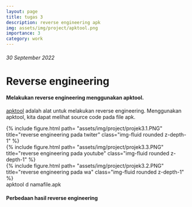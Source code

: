 ```yaml
---
layout: page
title: tugas 3
description: reverse engineering apk
img: assets/img/project/apktool.png
importance: 3
category: work
---
```


###### 30 September 2022
# Reverse engineering

#### Melakukan reverse engineering menggunakan apktool.
 <a href="https://github.com/iBotPeaches/Apktool" target="_blank">apktool</a> adalah alat untuk melakukan reverse engineering. Menggunakan apktool, kita dapat melihat source code pada file apk.

 <div class="row">
    <div class="col-sm mt-3 mt-md-0">
        {% include figure.html path= "assets/img/project/projek3.1.PNG" title="reverse engineering pada twiter" class="img-fluid rounded z-depth-1" %}
    </div>
</div>

 <div class="row">
    <div class="col-sm mt-3 mt-md-0">
        {% include figure.html path= "assets/img/project/projek3.3.PNG" title="reverse engineering pada youtube" class="img-fluid rounded z-depth-1" %}
    </div>
</div>

 <div class="row">
    <div class="col-sm mt-3 mt-md-0">
        {% include figure.html path= "assets/img/project/projek3.2.PNG" title="reverse engineering pada wa" class="img-fluid rounded z-depth-1" %}
    </div>
</div>

<div class="caption">
    apktool d namafile.apk
</div>


#### Perbedaan hasil reverse engineering
